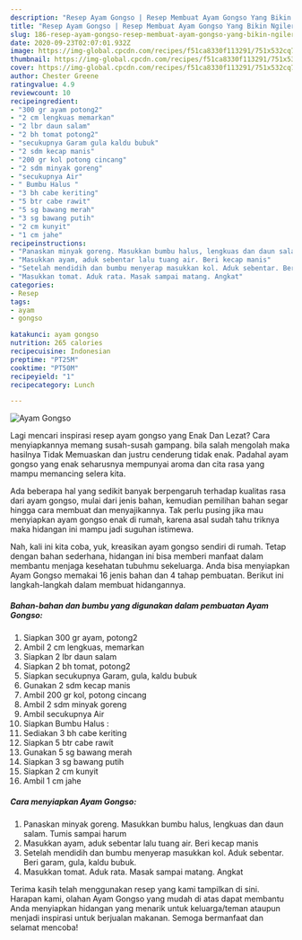 ```yaml
---
description: "Resep Ayam Gongso | Resep Membuat Ayam Gongso Yang Bikin Ngiler"
title: "Resep Ayam Gongso | Resep Membuat Ayam Gongso Yang Bikin Ngiler"
slug: 186-resep-ayam-gongso-resep-membuat-ayam-gongso-yang-bikin-ngiler
date: 2020-09-23T02:07:01.932Z
image: https://img-global.cpcdn.com/recipes/f51ca8330f113291/751x532cq70/ayam-gongso-foto-resep-utama.jpg
thumbnail: https://img-global.cpcdn.com/recipes/f51ca8330f113291/751x532cq70/ayam-gongso-foto-resep-utama.jpg
cover: https://img-global.cpcdn.com/recipes/f51ca8330f113291/751x532cq70/ayam-gongso-foto-resep-utama.jpg
author: Chester Greene
ratingvalue: 4.9
reviewcount: 10
recipeingredient:
- "300 gr ayam potong2"
- "2 cm lengkuas memarkan"
- "2 lbr daun salam"
- "2 bh tomat potong2"
- "secukupnya Garam gula kaldu bubuk"
- "2 sdm kecap manis"
- "200 gr kol potong cincang"
- "2 sdm minyak goreng"
- "secukupnya Air"
- " Bumbu Halus "
- "3 bh cabe keriting"
- "5 btr cabe rawit"
- "5 sg bawang merah"
- "3 sg bawang putih"
- "2 cm kunyit"
- "1 cm jahe"
recipeinstructions:
- "Panaskan minyak goreng. Masukkan bumbu halus, lengkuas dan daun salam. Tumis sampai harum"
- "Masukkan ayam, aduk sebentar lalu tuang air. Beri kecap manis"
- "Setelah mendidih dan bumbu menyerap masukkan kol. Aduk sebentar. Beri garam, gula, kaldu bubuk."
- "Masukkan tomat. Aduk rata. Masak sampai matang. Angkat"
categories:
- Resep
tags:
- ayam
- gongso

katakunci: ayam gongso 
nutrition: 265 calories
recipecuisine: Indonesian
preptime: "PT25M"
cooktime: "PT50M"
recipeyield: "1"
recipecategory: Lunch

---
```



![Ayam Gongso](https://img-global.cpcdn.com/recipes/f51ca8330f113291/751x532cq70/ayam-gongso-foto-resep-utama.jpg)

Lagi mencari inspirasi resep ayam gongso yang Enak Dan Lezat? Cara menyiapkannya memang susah-susah gampang. bila salah mengolah maka hasilnya Tidak Memuaskan dan justru cenderung tidak enak. Padahal ayam gongso yang enak seharusnya mempunyai aroma dan cita rasa yang mampu memancing selera kita.



Ada beberapa hal yang sedikit banyak berpengaruh terhadap kualitas rasa dari ayam gongso, mulai dari jenis bahan, kemudian pemilihan bahan segar hingga cara membuat dan menyajikannya. Tak perlu pusing jika mau menyiapkan ayam gongso enak di rumah, karena asal sudah tahu triknya maka hidangan ini mampu jadi suguhan istimewa.


Nah, kali ini kita coba, yuk, kreasikan ayam gongso sendiri di rumah. Tetap dengan bahan sederhana, hidangan ini bisa memberi manfaat dalam membantu menjaga kesehatan tubuhmu sekeluarga. Anda bisa menyiapkan Ayam Gongso memakai 16 jenis bahan dan 4 tahap pembuatan. Berikut ini langkah-langkah dalam membuat hidangannya.

<!--inarticleads1-->

##### Bahan-bahan dan bumbu yang digunakan dalam pembuatan Ayam Gongso:

1. Siapkan 300 gr ayam, potong2
1. Ambil 2 cm lengkuas, memarkan
1. Siapkan 2 lbr daun salam
1. Siapkan 2 bh tomat, potong2
1. Siapkan secukupnya Garam, gula, kaldu bubuk
1. Gunakan 2 sdm kecap manis
1. Ambil 200 gr kol, potong cincang
1. Ambil 2 sdm minyak goreng
1. Ambil secukupnya Air
1. Siapkan  Bumbu Halus :
1. Sediakan 3 bh cabe keriting
1. Siapkan 5 btr cabe rawit
1. Gunakan 5 sg bawang merah
1. Siapkan 3 sg bawang putih
1. Siapkan 2 cm kunyit
1. Ambil 1 cm jahe




<!--inarticleads2-->

##### Cara menyiapkan Ayam Gongso:

1. Panaskan minyak goreng. Masukkan bumbu halus, lengkuas dan daun salam. Tumis sampai harum
1. Masukkan ayam, aduk sebentar lalu tuang air. Beri kecap manis
1. Setelah mendidih dan bumbu menyerap masukkan kol. Aduk sebentar. Beri garam, gula, kaldu bubuk.
1. Masukkan tomat. Aduk rata. Masak sampai matang. Angkat




Terima kasih telah menggunakan resep yang kami tampilkan di sini. Harapan kami, olahan Ayam Gongso yang mudah di atas dapat membantu Anda menyiapkan hidangan yang menarik untuk keluarga/teman ataupun menjadi inspirasi untuk berjualan makanan. Semoga bermanfaat dan selamat mencoba!
